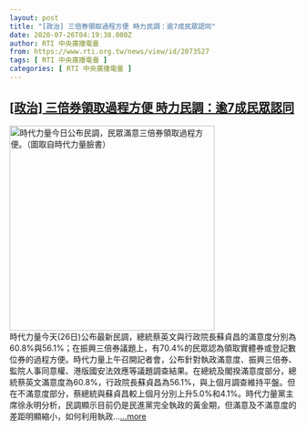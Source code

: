 ```yaml
---
layout: post
title: "[政治] 三倍券領取過程方便 時力民調：逾7成民眾認同"
date: 2020-07-26T04:19:38.000Z
author: RTI 中央廣播電臺
from: https://www.rti.org.tw/news/view/id/2073527
tags: [ RTI 中央廣播電臺 ]
categories: [ RTI 中央廣播電臺 ]
---
```

<!--1595737178000-->
[[政治] 三倍券領取過程方便 時力民調：逾7成民眾認同](https://www.rti.org.tw/news/view/id/2073527)
------

<div>
<img src="https://static.rti.org.tw/assets/thumbnails/2020/07/26/ec3fd68531ea64e970124665e8264846.png" width="360" alt="時代力量今日公布民調，民眾滿意三倍券領取過程方便。（圖取自時代力量臉書）" title="時代力量今日公布民調，民眾滿意三倍券領取過程方便。（圖取自時代力量臉書）"><br>時代力量今天(26日)公布最新民調，總統蔡英文與行政院長蘇貞昌的滿意度分別為60.8%與56.1%；在振興三倍券議題上，有70.4%的民眾認為領取實體券或登記數位券的過程方便。時代力量上午召開記者會，公布針對執政滿意度、振興三倍券、監院人事同意權、港版國安法效應等議題調查結果。在總統及閣揆滿意度部分，總統蔡英文滿意度為60.8%，行政院長蘇貞昌為56.1%，與上個月調查維持平盤。但在不滿意度部分，蔡總統與蘇貞昌較上個月分別上升5.0%和4.1%。時代力量黨主席徐永明分析，民調顯示目前仍是民進黨完全執政的黃金期，但滿意及不滿意度的差距明顯縮小，如何利用執政...<a target="_blank" href="https://www.rti.org.tw/news/view/id/2073527">...more</a>
</div>
